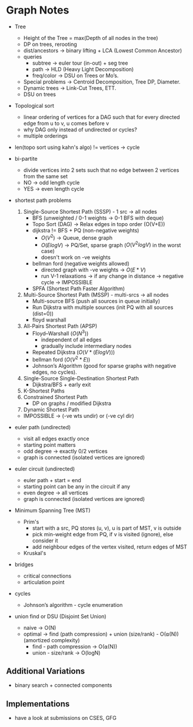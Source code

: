 # Graph Notes

- Tree
  - Height of the Tree = max(Depth of all nodes in the tree)
  - DP on trees, rerooting
  - dist/ancestors -> binary lifting + LCA (Lowest Common Ancestor)
  - queries
    - subtree -> euler tour (in-out) + seg tree
    - path -> HLD (Heavy Light Decomposition)
    - freq/color → DSU on Trees or Mo’s.
  - Special problems → Centroid Decomposition, Tree DP, Diameter.
  - Dynamic trees → Link-Cut Trees, ETT.
  - DSU on trees

- Topological sort
  - linear ordering of vertices for a DAG such that for
    every directed edge from u to v, u comes before v
  - why DAG only instead of undirected or cycles?
  - multiple orderings

- len(topo sort using kahn's algo) != vertices -> cycle

- bi-partite
  - divide vertices into 2 sets such that no edge between 2 vertices from the same set
  - NO -> odd length cycle
  - YES -> even length cycle

- shortest path problems
  1. Single-Source Shortest Path (SSSP) - 1 src → all nodes
     - BFS (unweighted / 0-1 weights → 0-1 BFS with deque)
     - Topo Sort (DAG) → Relax edges in topo order (O(V+E))
     - dijkstra != BFS + PQ (non-negative weights)
       - $O(V ^ 2)$ -> Queue, dense graph
       - $O(E logV)$ -> PQ/Set, sparse graph ($O(V ^ 2 logV)$ in the worst case)
       - doesn't work on -ve weights
     - bellman ford (negative weights allowed)
       - directed graph with -ve weights -> $O(E * V)$
       - run V-1 relaxations → if any change in distance → negative cycle → IMPOSSIBLE
     - SPFA (Shortest Path Faster Algorithm)
  2. Multi-Source Shortest Path (MSSP) - multi-srcs → all nodes
     - Multi-source BFS (push all sources in queue initially)
     - Run Dijkstra with multiple sources (init PQ with all sources (dist=0))
     - floyd warshall
  3. All-Pairs Shortest Path (APSP)
     - Floyd–Warshall $(O(N ^ 3))$
       - independent of all edges
       - gradually include intermediary nodes
     - Repeated Dijkstra $(O(V * (E log V)))$
     - bellman ford $(O(V ^ 2 * E))$
     - Johnson’s Algorithm (good for sparse graphs with negative edges, no cycles).
  4. Single-Source Single-Destination Shortest Path
     - Dijkstra/BFS + early exit
  5. K-Shortest Paths
  6. Constrained Shortest Path
     - DP on graphs / modified Dijkstra
  7. Dynamic Shortest Path
  - IMPOSSIBLE -> (-ve wts undir) or (-ve cyl dir)

- euler path (undirected)
  - visit all edges exactly once
  - starting point matters
  - odd degree -> exactly 0/2 vertices
  - graph is connected (isolated vertices are ignored)

- euler circuit (undirected)
  - euler path + start = end
  - starting point can be any in the circuit if any
  - even degree -> all vertices
  - graph is connected (isolated vertices are ignored)

- Minimum Spanning Tree (MST)
  - Prim's
    - start with a src, PQ stores (u, v), u is part of MST, v is outside
    - pick min-weight edge from PQ, if v is visited (ignore), else consider it
    - add neighbour edges of the vertex visited, return edges of MST
  - Kruskal's

- bridges
  - critical connections
  - articulation point

- cycles
  - Johnson’s algorithm - cycle enumeration

- union find or DSU (Disjoint Set Union)
  - naive -> O(N)
  - optimal -> find (path compression) + union (size/rank) - O(⍺(N)) (amortized complexity)
    - find - path compression -> O(⍺(N))
    - union - size/rank -> O(logN)

## Additional Variations

- binary search + connected components

## Implementations

- have a look at submissions on CSES, GFG
